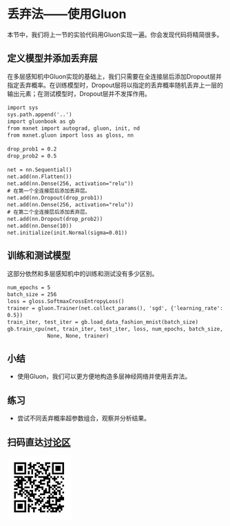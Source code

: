 # 丢弃法——使用Gluon

本节中，我们将上一节的实验代码用Gluon实现一遍。你会发现代码将精简很多。


## 定义模型并添加丢弃层

在多层感知机中Gluon实现的基础上，我们只需要在全连接层后添加Dropout层并指定丢弃概率。在训练模型时，Dropout层将以指定的丢弃概率随机丢弃上一层的输出元素；在测试模型时，Dropout层并不发挥作用。

```{.python .input  n=5}
import sys
sys.path.append('..')
import gluonbook as gb
from mxnet import autograd, gluon, init, nd
from mxnet.gluon import loss as gloss, nn

drop_prob1 = 0.2
drop_prob2 = 0.5

net = nn.Sequential()
net.add(nn.Flatten())
net.add(nn.Dense(256, activation="relu"))
# 在第一个全连接层后添加丢弃层。
net.add(nn.Dropout(drop_prob1))
net.add(nn.Dense(256, activation="relu"))
# 在第二个全连接层后添加丢弃层。
net.add(nn.Dropout(drop_prob2))
net.add(nn.Dense(10))
net.initialize(init.Normal(sigma=0.01))
```

## 训练和测试模型

这部分依然和多层感知机中的训练和测试没有多少区别。

```{.python .input  n=6}
num_epochs = 5
batch_size = 256
loss = gloss.SoftmaxCrossEntropyLoss()
trainer = gluon.Trainer(net.collect_params(), 'sgd', {'learning_rate': 0.5})
train_iter, test_iter = gb.load_data_fashion_mnist(batch_size)
gb.train_cpu(net, train_iter, test_iter, loss, num_epochs, batch_size,
             None, None, trainer)
```

## 小结

* 使用Gluon，我们可以更方便地构造多层神经网络并使用丢弃法。

## 练习

* 尝试不同丢弃概率超参数组合，观察并分析结果。

## 扫码直达[讨论区](https://discuss.gluon.ai/t/topic/1279)

![](../img/qr_dropout-gluon.svg)
